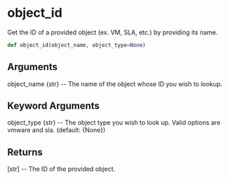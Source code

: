 # object_id

Get the ID of a provided object (ex. VM, SLA, etc.) by providing its name.

```py
def object_id(object_name, object_type=None)
```

## Arguments
object_name {str} -- The name of the object whose ID you wish to lookup.


## Keyword Arguments
object_type {str} -- The object type you wish to look up. Valid options are vmware and sla. (default: {None})


## Returns
[str] -- The ID of the provided object.



